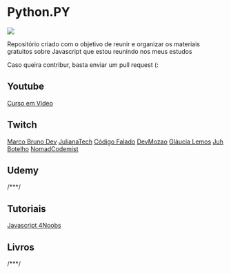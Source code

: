 # Python.PY

<img src="https://rafaelomarques.files.wordpress.com/2016/05/logo-javascript.png" />

<p>Repositório criado com o objetivo de reunir e organizar os materiais gratuitos sobre Javascript que estou reunindo nos meus estudos</p>
<p>Caso queira contribur, basta enviar um pull request (:</p>

## Youtube

<a href="https://www.youtube.com/playlist?list=PLHz_AreHm4dlsK3Nr9GVvXCbpQyHQl1o1">Curso em Vídeo</a>
  
## Twitch

<a href="https://www.twitch.tv/marcobrunodev/">Marco Bruno Dev</a>
<a href="https://www.twitch.tv/julianatech">JulianaTech</a>
<a href="https://www.twitch.tv/codigofalado">Código Falado</a>
<a href="https://www.twitch.tv/devmozao">DevMozao</a>
<a href="https://www.twitch.tv/glaucia_lemos86">Gláucia Lemos</a>
<a href="https://www.twitch.tv/juhbotelho">Juh Botelho</a>
<a href="https://www.twitch.tv/nomadcodemist">NomadCodemist</a>

## Udemy

/***/

## Tutoriais

<p><a href="https://github.com/ThiagoDellaNoce/javascript4noobs">Javascript 4Noobs</a></p>

## Livros

/***/
